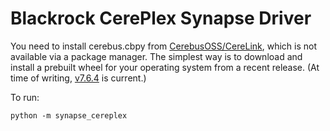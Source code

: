 # Blackrock CerePlex Synapse Driver

You need to install cerebus.cbpy from [CerebusOSS/CereLink](https://github.com/CerebusOSS/CereLink), which is not available via a package manager. The simplest way is to download and install a prebuilt wheel for your operating system from a recent release. (At time of writing, [v7.6.4](https://github.com/CerebusOSS/CereLink/releases/tag/v7.6.4) is current.)

To run:

    python -m synapse_cereplex

